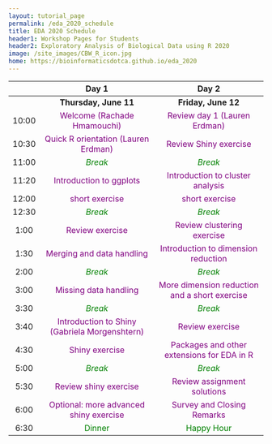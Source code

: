 ```yaml
---
layout: tutorial_page
permalink: /eda_2020_schedule
title: EDA 2020 Schedule
header1: Workshop Pages for Students
header2: Exploratory Analysis of Biological Data using R 2020
image: /site_images/CBW_R_icon.jpg
home: https://bioinformaticsdotca.github.io/eda_2020
---
```


| | **Day 1**| **Day 2** |   
| :---: | :---:| :---: |    
| | **Thursday, June 11** | **Friday, June 12** |  
| 10:00 |	<font color="purple">Welcome (Rachade Hmamouchi)</font> |	<font color="purple">Review day 1 (Lauren Erdman)</font> |
| 10:30 |	<font color="purple">Quick R orientation (Lauren Erdman)</font>	|	<font color="purple">Review Shiny exercise</font> |  
| 11:00 |	<font color="green">*Break*</font> |	<font color="green">*Break*</font> |  
| 11:20 |	<font color="purple">Introduction to ggplots</font>	|	<font color="purple">Introduction to cluster analysis</font> |  
| 12:00 |	<font color="purple">short exercise</font>	|	<font color="purple">short exercise</font> |  
| 12:30 |	<font color="green">*Break*</font> |	<font color="green">*Break*</font> |
| 1:00 |	<font color="purple">Review exercise</font>	|	<font color="purple">Review clustering exercise</font> |  
| 1:30 |	<font color="purple">Merging and data handling</font>	|	<font color="purple">Introduction to dimension reduction</font> |  
| 2:00 |  <font color="green">*Break*</font> |<font color="green">*Break*</font> | 
| 3:00 |	<font color="purple">Missing data handling</font>	|	<font color="purple">	More dimension reduction and a short exercise</font> |  
| 3:30 |	<font color="green">*Break*</font> |	<font color="green">*Break*</font> |  
| 3:40 |	<font color="purple">Introduction to Shiny (Gabriela Morgenshtern)</font>	|	<font color="purple">Review exercise</font> |  
| 4:30 |	<font color="purple">Shiny exercise</font>	|	<font color="purple">Packages and other extensions for EDA in R</font> |  
| 5:00 |	<font color="green">*Break*</font> |	<font color="green">*Break*</font> |  
| 5:30 |	<font color="purple">Review shiny exercise</font>	|	<font color="purple">Review assignment solutions</font> |  
| 6:00 |	<font color="purple">Optional: more advanced shiny exercise</font>	|	<font color="purple">	Survey and Closing Remarks</font> |  
| 6:30 |	<font color="green">Dinner</font>	|	<font color="green">	Happy Hour</font> |  
